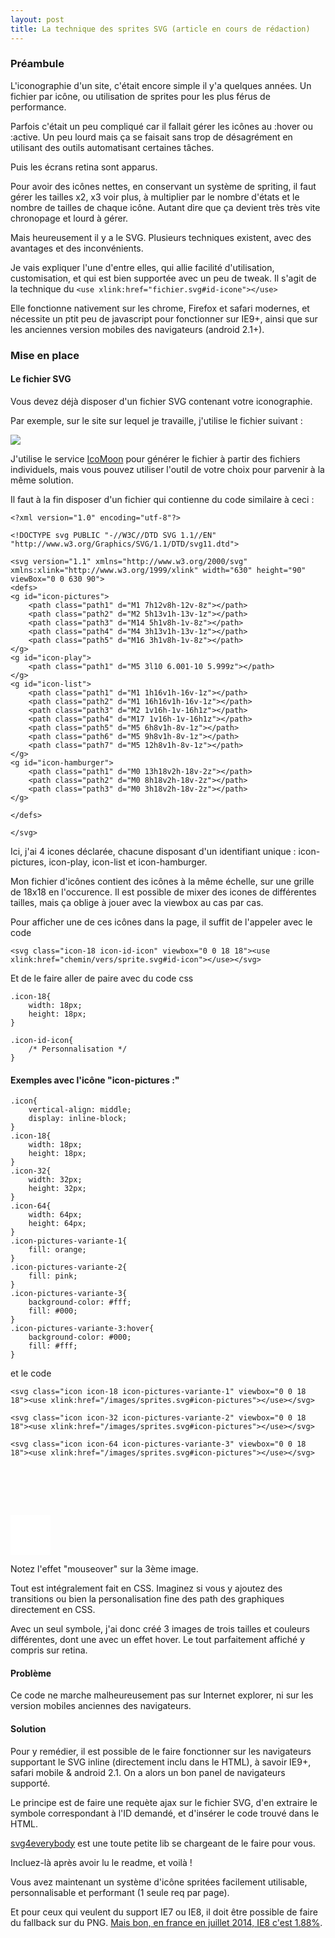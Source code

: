 ```yaml
---
layout: post
title: La technique des sprites SVG (article en cours de rédaction)
---
```


### Préambule

L'iconographie d'un site, c'était encore simple il y'a quelques années. Un fichier par icône, ou utilisation de sprites pour les plus férus de performance.

Parfois c'était un peu compliqué car il fallait gérer les icônes au :hover ou :active. Un peu lourd mais ça se faisait sans trop de désagrément en utilisant des outils automatisant certaines tâches.

Puis les écrans retina sont apparus.

Pour avoir des icônes nettes, en conservant un système de spriting, il faut gérer les tailles x2, x3 voir plus, à multiplier par le nombre d'états et le nombre de tailles de chaque icône. Autant dire que ça devient très très vite chronopage et lourd à gérer.

Mais heureusement il y a le SVG. Plusieurs techniques existent, avec des avantages et des inconvénients.

Je vais expliquer l'une d'entre elles, qui allie facilité d'utilisation, customisation, et qui est bien supportée avec un peu de tweak. Il s'agit de la technique du ``<use xlink:href="fichier.svg#id-icone"></use>``

Elle fonctionne nativement sur les chrome, Firefox et safari modernes, et nécessite un ptit peu de javascript pour fonctionner sur IE9+, ainsi que sur les anciennes version mobiles des navigateurs (android 2.1+).

### Mise en place

#### Le fichier SVG

Vous devez déjà disposer d'un fichier SVG contenant votre iconographie.

Par exemple, sur le site sur lequel je travaille, j'utilise le fichier suivant : 

![](https://www.academiedugout.fr/bundles/udgweb/img/sprites-18px.svg)

J'utilise le service [IcoMoon](https://icomoon.io/app/#/select) pour générer le fichier à partir des fichiers individuels, mais vous pouvez utiliser l'outil de votre choix pour parvenir à la même solution.

Il faut à la fin disposer d'un fichier qui contienne du code similaire à ceci :

	<?xml version="1.0" encoding="utf-8"?>
	
	<!DOCTYPE svg PUBLIC "-//W3C//DTD SVG 1.1//EN" "http://www.w3.org/Graphics/SVG/1.1/DTD/svg11.dtd">

	<svg version="1.1" xmlns="http://www.w3.org/2000/svg" xmlns:xlink="http://www.w3.org/1999/xlink" width="630" height="90" viewBox="0 0 630 90">
	<defs>
	<g id="icon-pictures">
		<path class="path1" d="M1 7h12v8h-12v-8z"></path>
		<path class="path2" d="M2 5h13v1h-13v-1z"></path>
		<path class="path3" d="M14 5h1v8h-1v-8z"></path>
		<path class="path4" d="M4 3h13v1h-13v-1z"></path>
		<path class="path5" d="M16 3h1v8h-1v-8z"></path>
	</g>
	<g id="icon-play">
		<path class="path1" d="M5 3l10 6.001-10 5.999z"></path>
	</g>
	<g id="icon-list">
		<path class="path1" d="M1 1h16v1h-16v-1z"></path>
		<path class="path2" d="M1 16h16v1h-16v-1z"></path>
		<path class="path3" d="M2 1v16h-1v-16h1z"></path>
		<path class="path4" d="M17 1v16h-1v-16h1z"></path>
		<path class="path5" d="M5 6h8v1h-8v-1z"></path>
		<path class="path6" d="M5 9h8v1h-8v-1z"></path>
		<path class="path7" d="M5 12h8v1h-8v-1z"></path>
	</g>
	<g id="icon-hamburger">
		<path class="path1" d="M0 13h18v2h-18v-2z"></path>
		<path class="path2" d="M0 8h18v2h-18v-2z"></path>
		<path class="path3" d="M0 3h18v2h-18v-2z"></path>
	</g>

	</defs>

	</svg>


Ici, j'ai 4 icones déclarée, chacune disposant d'un identifiant unique : icon-pictures, icon-play, icon-list et icon-hamburger.

Mon fichier d'icônes contient des icônes à la même échelle, sur une grille de 18x18 en l'occurence. Il est possible de mixer des icones de différentes tailles, mais ça oblige à jouer avec la viewbox au cas par cas.

Pour afficher une de ces icônes dans la page, il suffit de l'appeler avec le code

    <svg class="icon-18 icon-id-icon" viewbox="0 0 18 18"><use xlink:href="chemin/vers/sprite.svg#id-icon"></use></svg>
    

Et de le faire aller de paire avec du code css
    
    .icon-18{
        width: 18px;
        height: 18px;
    }
    
    .icon-id-icon{
    	/* Personnalisation */
    }

#### Exemples avec l'icône "icon-pictures :"

<style>
.icon{
vertical-align: middle;
display: inline-block;
}
.icon-18{
width: 18px;
height: 18px;
}
.icon-32{
width: 32px;
height: 32px;
}
.icon-64{
width: 64px;
height: 64px;
}
.icon-pictures-variante-1{
fill: orange;
}
.icon-pictures-variante-2{
fill: pink;
}
.icon-pictures-variante-3{
background-color: #fff;
fill: #000;
}
.icon-pictures-variante-3:hover{
background-color: #000;
fill: #fff;
}
</style>


	.icon{
		vertical-align: middle;
		display: inline-block;
	}
	.icon-18{
		width: 18px;
		height: 18px;
	}
	.icon-32{
		width: 32px;
		height: 32px;
	}
	.icon-64{
		width: 64px;
		height: 64px;
	}
	.icon-pictures-variante-1{
		fill: orange;
	}
	.icon-pictures-variante-2{
		fill: pink;
	}
	.icon-pictures-variante-3{
		background-color: #fff;
		fill: #000;
	}
	.icon-pictures-variante-3:hover{
		background-color: #000;
		fill: #fff;
	}

et le code 

	<svg class="icon icon-18 icon-pictures-variante-1" viewbox="0 0 18 18"><use xlink:href="/images/sprites.svg#icon-pictures"></use></svg>
	
	<svg class="icon icon-32 icon-pictures-variante-2" viewbox="0 0 18 18"><use xlink:href="/images/sprites.svg#icon-pictures"></use></svg>
	
	<svg class="icon icon-64 icon-pictures-variante-3" viewbox="0 0 18 18"><use xlink:href="/images/sprites.svg#icon-pictures"></use></svg>


<svg class="icon icon-18 icon-pictures-variante-1" viewbox="0 0 18 18"><use xlink:href="/images/sprites.svg#icon-pictures"></use></svg>

<svg class="icon icon-32 icon-pictures-variante-2" viewbox="0 0 18 18"><use xlink:href="/images/sprites.svg#icon-pictures"></use></svg>

<svg class="icon icon-64 icon-pictures-variante-3" viewbox="0 0 18 18"><use xlink:href="/images/sprites.svg#icon-pictures"></use></svg>


Notez l'effet "mouseover" sur la 3ème image.

Tout est intégralement fait en CSS. Imaginez si vous y ajoutez des transitions ou bien la personalisation fine des path des graphiques directement en CSS.

Avec un seul symbole, j'ai donc créé 3 images de trois tailles et couleurs différentes, dont une avec un effet hover. Le tout parfaitement affiché y compris sur retina.

#### Problème

Ce code ne marche malheureusement pas sur Internet explorer, ni sur les version mobiles anciennes des navigateurs.

#### Solution

Pour y remédier, il est possible de le faire fonctionner sur les navigateurs supportant le SVG inline (directement inclu dans le HTML), à savoir IE9+, safari mobile & android 2.1. On a alors un bon panel de navigateurs supporté.

Le principe est de faire une requète ajax sur le fichier SVG, d'en extraire le symbole correspondant à l'ID demandé, et d'insérer le code trouvé dans le HTML.

[svg4everybody](https://github.com/jonathantneal/svg4everybody) est une toute petite lib se chargeant de le faire pour vous.

Incluez-là après avoir lu le readme, et voilà !

Vous avez maintenant un système d'icône spritées facilement utilisable, personnalisable et performant (1 seule req par page).

Et pour ceux qui veulent du support IE7 ou IE8, il doit être possible de faire du fallback sur du PNG. [Mais bon, en france en juillet 2014, IE8 c'est 1.88%](http://gs.statcounter.com/#desktop+mobile+tablet-browser_version_partially_combined-FR-monthly-201407-201407-bar).

